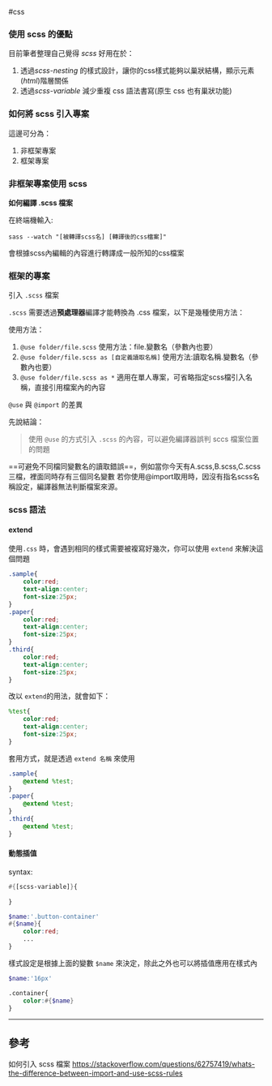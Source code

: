 #css 
### 使用 scss 的優點

目前筆者整理自己覺得 *scss* 好用在於：
1. 透過*scss-nesting* 的樣式設計，讓你的css樣式能夠以巢狀結構，顯示元素(*html*)階層關係
2. 透過*scss-variable* 減少重複 css 語法書寫(原生 css 也有巢狀功能)


### 如何將 scss 引入專案

這邊可分為：
1. 非框架專案
2. 框架專案

### 非框架專案使用 scss

**如何編譯 .scss 檔案**

在終端機輸入:
```
sass --watch "[被轉譯scss名] [轉譯後的css檔案]"
```
會根據scss內編輯的內容進行轉譯成一般所知的css檔案


### 框架的專案


引入 `.scss` 檔案

 `.scss` 需要透過**預處理器**編譯才能轉換為 .css 檔案，以下是幾種使用方法：



使用方法：
1. `@use folder/file.scss`
    使用方法：file.變數名（參數內也要）
2. `@use folder/file.scss as [自定義讀取名稱]`
     使用方法:讀取名稱.變數名（參數內也要）
3. `@use folder/file.scss as *`
     適用在單人專案，可省略指定scss檔引入名稱，直接引用檔案內的內容


`@use` 與 `@import` 的差異

先說結論：
>使用 `@use` 的方式引入 `.scss` 的內容，可以避免編譯器誤判 sccs 檔案位置的問題


==可避免不同檔同變數名的讀取錯誤==，例如當你今天有A.scss,B.scss,C.scss三檔，裡面同時存有三個同名變數
若你使用@import取用時，因沒有指名scss名稱設定，編譯器無法判斷檔案來源。


### scss 語法
#### extend 

使用`.css` 時，會遇到相同的樣式需要被複寫好幾次，你可以使用  `extend`  來解決這個問題
```css
.sample{
	color:red;
	text-align:center;
	font-size:25px;
}
.paper{
	color:red;
	text-align:center;
	font-size:25px;
}
.third{
	color:red;
	text-align:center;
	font-size:25px;
}
```
改以 `extend`的用法，就會如下：

```scss
%test{
	color:red;
	text-align:center;
	font-size:25px;
}
```

套用方式，就是透過 `extend 名稱` 來使用

```scss
.sample{
	@extend %test;
}
.paper{
	@extend %test;
}
.third{
	@extend %test;
}
```

#### 動態插值

syntax:
```scss
#{[scss-variable]}{
	 
}
```

```scss
$name:'.button-container'
#{$name}{
	color:red;
	...
}
```
樣式設定是根據上面的變數 `$name` 來決定，除此之外也可以將插值應用在樣式內
```scss
$name:'16px'

.container{
	color:#{$name}
}
```


---

## 參考

如何引入 scss 檔案
https://stackoverflow.com/questions/62757419/whats-the-difference-between-import-and-use-scss-rules

